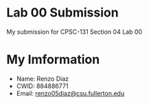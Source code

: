 # Lab 00 Submission

My submission for CPSC-131 Section 04 Lab 00

# My Imformation

* Name: Renzo Diaz
* CWID: 884886771
* Email: renzo05diaz@csu.fullerton.edu
